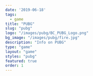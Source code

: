 ```yaml
---
date: '2019-06-18'
tags:
  - game
title: "PUBG"
slug: "pubg"
logo: "/images/pubg/BC_PUBG_Logo.png"
bg_image: "/images/pubg/fire.jpg"
description: "Info on PUBG"
type: "game"
layout: "game"
styles: "pubg"
featured: true
order: 1
---
```

